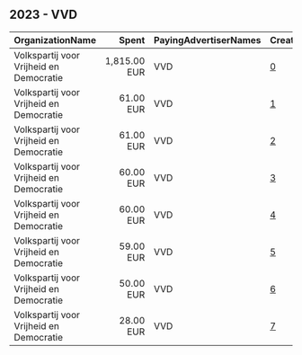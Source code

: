 ## 2023 - VVD 
|OrganizationName|Spent|PayingAdvertiserNames|CreativeUrls|Impressions|Genders|AgeBrackets|CountryCodes|BillingAddresses|CandidateBallotInformation|
|:---|---:|:---|:---|---:|:---|:---|:---|:---|:---|
|Volkspartij voor Vrijheid en Democratie|1,815.00 EUR|VVD|[0](https://www.snap.com/political-ads/asset/0dcbaabd7c64c312ffebec789ee4c420f3755a444341545dec58c69ceea8d82e?mediaType=mp4)|1,811,683||18+|netherlands|NL||
|Volkspartij voor Vrijheid en Democratie|61.00 EUR|VVD|[1](https://www.snap.com/political-ads/asset/8a981e955a3da7c22c47b7b6538c9c08c14394af5519d45388aba95ee172ece6?mediaType=mp4)|120,030||18+|netherlands|NL||
|Volkspartij voor Vrijheid en Democratie|61.00 EUR|VVD|[2](https://www.snap.com/political-ads/asset/1d8511bf13e8b0f994fae7548c26e195a24477286c04cded1abbc59b17c18a46?mediaType=mp4)|118,845||18+|netherlands|NL||
|Volkspartij voor Vrijheid en Democratie|60.00 EUR|VVD|[3](https://www.snap.com/political-ads/asset/b9019259443f8eab10499c5e471c2a3c4bcb1fc4f5fcaca97eff18850284226b?mediaType=mp4)|118,312||18+|netherlands|NL||
|Volkspartij voor Vrijheid en Democratie|60.00 EUR|VVD|[4](https://www.snap.com/political-ads/asset/39fc95351f5c67a9478af0f66ae53165b8a24b48cc557b657e121dc396c365a6?mediaType=mp4)|118,010||18+|netherlands|NL||
|Volkspartij voor Vrijheid en Democratie|59.00 EUR|VVD|[5](https://www.snap.com/political-ads/asset/7888f20ada4b746d2e60d732cc151ff3f9726d2883e456ee344dca8a9d116ba3?mediaType=mp4)|115,596||18+|netherlands|NL||
|Volkspartij voor Vrijheid en Democratie|50.00 EUR|VVD|[6](https://www.snap.com/political-ads/asset/0dcbaabd7c64c312ffebec789ee4c420f3755a444341545dec58c69ceea8d82e?mediaType=mp4)|21,566||18+|netherlands|NL||
|Volkspartij voor Vrijheid en Democratie|28.00 EUR|VVD|[7](https://www.snap.com/political-ads/asset/7888f20ada4b746d2e60d732cc151ff3f9726d2883e456ee344dca8a9d116ba3?mediaType=mp4)|6,404||18+|netherlands|NL||
